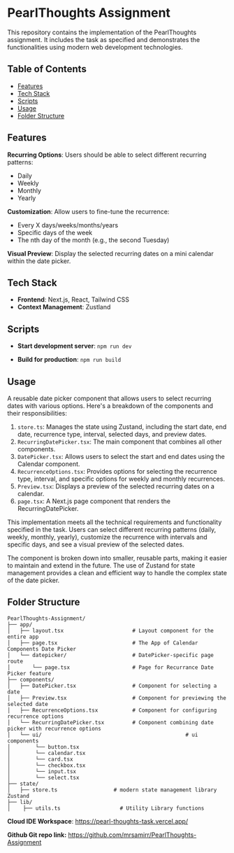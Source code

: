 # PearlThoughts Assignment
This repository contains the implementation of the PearlThoughts assignment. It includes the task as specified and demonstrates the functionalities using modern web development technologies.

## Table of Contents

- [Features](#features)
- [Tech Stack](#tech-stack)
- [Scripts](#scripts)
- [Usage](#usage)
- [Folder Structure](#folder-structure)

## Features

  **Recurring Options**: Users should be able to select different recurring patterns:
 - Daily
 - Weekly
 - Monthly
 - Yearly

**Customization**: Allow users to fine-tune the recurrence:

 - Every X days/weeks/months/years
 - Specific days of the week
 - The nth day of the month (e.g., the second Tuesday)

**Visual Preview**: Display the selected recurring dates on a mini calendar within the date picker.
## Tech Stack

- **Frontend**: Next.js, React, Tailwind CSS
- **Context Management**: Zustland
## Scripts
-   **Start development server**:
    `npm run dev` 
    
-   **Build for production**:
    `npm run build`
## Usage

A reusable date picker component that allows users to select recurring dates with various options. Here's a breakdown of the components and their responsibilities:

1. `store.ts`: Manages the state using Zustand, including the start date, end date, recurrence type, interval, selected days, and preview dates.
2. `RecurringDatePicker.tsx`: The main component that combines all other components.
3. `DatePicker.tsx`: Allows users to select the start and end dates using the Calendar component.
4. `RecurrenceOptions.tsx`: Provides options for selecting the recurrence type, interval, and specific options for weekly and monthly recurrences.
5. `Preview.tsx`: Displays a preview of the selected recurring dates on a calendar.
6. `page.tsx`: A Next.js page component that renders the RecurringDatePicker.


This implementation meets all the technical requirements and functionality specified in the task. Users can select different recurring patterns (daily, weekly, monthly, yearly), customize the recurrence with intervals and specific days, and see a visual preview of the selected dates.

The component is broken down into smaller, reusable parts, making it easier to maintain and extend in the future. The use of Zustand for state management provides a clean and efficient way to handle the complex state of the date picker.


## Folder Structure
```plaintext
PearlThoughts-Assignment/
├── app/                                
│   ├── layout.tsx                      # Layout component for the entire app
│   ├── page.tsx                        # The App of Calendar Components Date Picker
│   └── datepicker/                     # DatePicker-specific page route
│       └── page.tsx                    # Page for Recurrance Date Picker feature
├── components/                         
│   ├── DatePicker.tsx                  # Component for selecting a date
│   ├── Preview.tsx                     # Component for previewing the selected date
│   ├── RecurrenceOptions.tsx           # Component for configuring recurrence options
│   └── RecurringDatePicker.tsx         # Component combining date picker with recurrence options
│   └── ui/                                              # ui components            
│        └── button.tsx                        
│        └── calendar.tsx                      
│        └── card.tsx                            
│        └── checkbox.tsx                    
│        └── input.tsx                         
│        └── select.tsx                         
├── state/                         
│   ├── store.ts                  # modern state management library Zustand
├── lib/                             
│    ├── utils.ts                   # Utility Library functions
```

**Cloud IDE Workspace**:  https://pearl-thoughts-task.vercel.app/

**Github Git repo link:** https://github.com/mrsamirr/PearlThoughts-Assignment